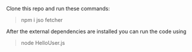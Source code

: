 Clone this repo and run these commands:

> npm i jso fetcher


After the external dependencies are installed you can run the code using 

> node HelloUser.js
